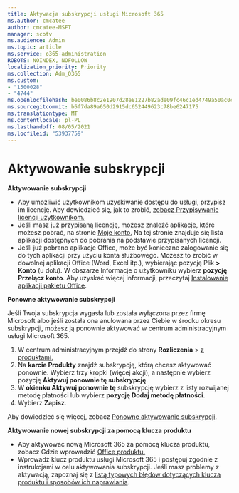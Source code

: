 ```yaml
---
title: Aktywacja subskrypcji usługi Microsoft 365
ms.author: cmcatee
author: cmcatee-MSFT
manager: scotv
ms.audience: Admin
ms.topic: article
ms.service: o365-administration
ROBOTS: NOINDEX, NOFOLLOW
localization_priority: Priority
ms.collection: Adm_O365
ms.custom:
- "1500028"
- "4744"
ms.openlocfilehash: be0086b8c2e1907d28e81227b82ade09fc46c1ed4749a50ac0c776eb431ece56
ms.sourcegitcommit: b5f7da89a650d2915dc652449623c78be6247175
ms.translationtype: MT
ms.contentlocale: pl-PL
ms.lasthandoff: 08/05/2021
ms.locfileid: "53937759"
---
```

# <a name="activate-your-subscription"></a>Aktywowanie subskrypcji

**Aktywowanie subskrypcji**

- Aby umożliwić użytkownikom uzyskiwanie dostępu do usługi, przypisz im licencję. Aby dowiedzieć się, jak to zrobić, [zobacz Przypisywanie licencji użytkownikom.](/microsoft-365/admin/manage/assign-licenses-to-users)
- Jeśli masz już przypisaną licencję, możesz znaleźć aplikacje, które możesz pobrać, na stronie [Moje konto.](https://portal.office.com/account/#installs) Na tej stronie znajduje się lista aplikacji dostępnych do pobrania na podstawie przypisanych licencji.
- Jeśli już pobrano aplikacje Office, może być konieczne zalogowanie się do tych aplikacji przy użyciu konta służbowego. Możesz to zrobić w dowolnej aplikacji Office (Word, Excel itp.), wybierając pozycję Plik **> Konto** (u dołu). W obszarze Informacje o użytkowniku wybierz **pozycję Przełącz konto**. Aby uzyskać więcej informacji, przeczytaj [Instalowanie aplikacji pakietu Office](/microsoft-365/admin/setup/install-applications).

**Ponowne aktywowanie subskrypcji**

Jeśli Twoja subskrypcja wygasła lub została wyłączona przez firmę Microsoft albo jeśli została ona anulowana przez Ciebie w środku okresu subskrypcji, możesz ją ponownie aktywować w centrum administracyjnym usługi Microsoft 365.

1. W centrum administracyjnym przejdź do strony **Rozliczenia**  >  [z produktami.](https://go.microsoft.com/fwlink/p/?linkid=842054)
2. Na **karcie Produkty** znajdź subskrypcję, którą chcesz aktywować ponownie. Wybierz trzy kropki (więcej akcji), a następnie wybierz pozycję **Aktywuj ponownie tę subskrypcję**.
3. W **okienku Aktywuj ponownie tę** subskrypcję wybierz z listy rozwijanej metodę płatności lub wybierz **pozycję Dodaj metodę płatności**.
4. Wybierz **Zapisz**.

Aby dowiedzieć się więcej, zobacz [Ponowne aktywowanie subskrypcji](/microsoft-365/commerce/subscriptions/reactivate-your-subscription).

**Aktywowanie nowej subskrypcji za pomocą klucza produktu**

- Aby aktywować nową Microsoft 365 za pomocą klucza produktu, zobacz Gdzie wprowadzić [Office produktu.](https://support.office.com/article/where-to-enter-your-office-product-key-0a82e5ae-739e-4b92-a6f4-2ec780c185db)
- Wprowadź klucz produktu usługi Microsoft 365 i postępuj zgodnie z instrukcjami w celu aktywowania subskrypcji. Jeśli masz problemy z aktywacją, zapoznaj się z [listą typowych błędów dotyczących klucza produktu i sposobów ich naprawiania](/microsoft-365/commerce/product-key-errors-and-solutions).